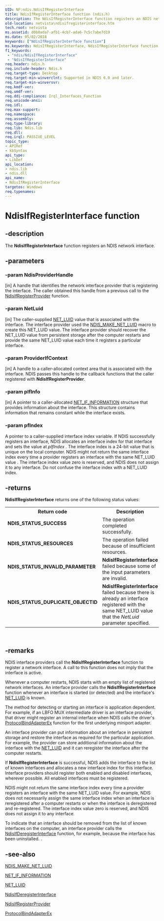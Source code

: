 ```yaml
---
UID: NF:ndis.NdisIfRegisterInterface
title: NdisIfRegisterInterface function (ndis.h)
description: The NdisIfRegisterInterface function registers an NDIS network interface.
old-location: netvista\ndisifregisterinterface.htm
tech.root: netvista
ms.assetid: d0b0ada7-afb1-4cb7-ada6-7c5c7abe7d19
ms.date: 05/02/2018
keywords: ["NdisIfRegisterInterface function"]
ms.keywords: NdisIfRegisterInterface, NdisIfRegisterInterface function [Network Drivers Starting with Windows Vista], ndis/NdisIfRegisterInterface, net_if_functions_ref_baca325c-667d-4472-9c91-dbc8fd41d033.xml, netvista.ndisifregisterinterface
f1_keywords:
 - "ndis/NdisIfRegisterInterface"
 - "NdisIfRegisterInterface"
req.header: ndis.h
req.include-header: Ndis.h
req.target-type: Desktop
req.target-min-winverclnt: Supported in NDIS 6.0 and later.
req.target-min-winversvr: 
req.kmdf-ver: 
req.umdf-ver: 
req.ddi-compliance: Irql_Interfaces_Function
req.unicode-ansi: 
req.idl: 
req.max-support: 
req.namespace: 
req.assembly: 
req.type-library: 
req.lib: Ndis.lib
req.dll: 
req.irql: PASSIVE_LEVEL
topic_type:
- APIRef
- kbSyntax
api_type:
- LibDef
api_location:
- ndis.lib
- ndis.dll
api_name:
- NdisIfRegisterInterface
targetos: Windows
req.typenames: 
---
```


# NdisIfRegisterInterface function


## -description


The 
  <b>NdisIfRegisterInterface</b> function registers an NDIS network interface.


## -parameters




### -param NdisProviderHandle 
[in]
A handle that identifies the network interface provider that is registering the interface. The
     caller obtained this handle from a previous call to the 
     <a href="https://docs.microsoft.com/windows-hardware/drivers/ddi/ndis/nf-ndis-ndisifregisterprovider">
     NdisIfRegisterProvider</a> function.


### -param NetLuid 
[in]
The caller-supplied 
     <a href="https://docs.microsoft.com/windows/win32/api/ifdef/ns-ifdef-net_luid_lh">NET_LUID</a> value that is associated with the
     interface. The interface provider used the 
     <a href="https://docs.microsoft.com/windows-hardware/drivers/network/ndis-make-net-luid">NDIS_MAKE_NET_LUID</a> macro to create this
     NET_LUID value. The interface provider should recover the NET_LUID value from persistent storage after
     the computer restarts and provide the same NET_LUID value each time it registers a particular
     interface.


### -param ProviderIfContext 
[in]
A handle to a caller-allocated context area that is associated with the interface. NDIS passes
     this handle to the callback functions that the caller registered with 
     <b>NdisIfRegisterProvider</b>.


### -param pIfInfo 
[in]
A pointer to a caller-allocated 
     <a href="https://docs.microsoft.com/windows-hardware/drivers/ddi/ndis/ns-ndis-_net_if_information">NET_IF_INFORMATION</a> structure that
     provides information about the interface. This structure contains information that remains constant
     while the interface exists.


### -param pfIndex

A pointer to a caller-supplied interface index variable. If NDIS successfully registers an
     interface, NDIS allocates an interface index for that interface and sets the value at 
     <i>pIfIndex</i> . The interface index is a 24-bit value that is unique on the local computer. NDIS might
     not return the same interface index every time a provider registers an interface with the same NET_LUID
     value . The interface index value zero is reserved, and NDIS does not assign it to any interface. Do not
     confuse the interface index with a NET_LUID index.


## -returns



<b>NdisIfRegisterInterface</b> returns one of the following status values:

<table>
<tr>
<th>Return code</th>
<th>Description</th>
</tr>
<tr>
<td width="40%">
<dl>
<dt><b>NDIS_STATUS_SUCCESS</b></dt>
</dl>
</td>
<td width="60%">
The operation completed successfully.

</td>
</tr>
<tr>
<td width="40%">
<dl>
<dt><b>NDIS_STATUS_RESOURCES</b></dt>
</dl>
</td>
<td width="60%">
The operation failed because of insufficient resources.

</td>
</tr>
<tr>
<td width="40%">
<dl>
<dt><b>NDIS_STATUS_INVALID_PARAMETER</b></dt>
</dl>
</td>
<td width="60%">
<b>NdisIfRegisterInterface</b> failed because some of the input parameters are invalid.

</td>
</tr>
<tr>
<td width="40%">
<dl>
<dt><b>NDIS_STATUS_DUPLICATE_OBJECTID</b></dt>
</dl>
</td>
<td width="60%">
<b>NdisIfRegisterInterface</b> failed because there is already an interface registered with the same
       NET_LUID value that the 
       <i>NetLuid</i> parameter specified.

</td>
</tr>
</table>
 




## -remarks



NDIS interface providers call the 
    <b>NdisIfRegisterInterface</b> function to register a network interface. A call to this function does not
    imply that the interface is active.

Whenever a computer restarts, NDIS starts with an empty list of registered network interfaces. An
    interface provider calls the 
    <b>NdisIfRegisterInterface</b> function whenever an interface is started (or detected) and the interface's    
    <a href="https://docs.microsoft.com/windows/win32/api/ifdef/ns-ifdef-net_luid_lh">NET_LUID</a> is known.

The method for detecting or starting an interface is application dependent. For example, if an LBFO
    MUX intermediate driver is an interface provider, that driver might register an internal interface when
    NDIS calls the driver's 
    <a href="https://docs.microsoft.com/windows-hardware/drivers/ddi/ndis/nc-ndis-protocol_bind_adapter_ex">ProtocolBindAdapterEx</a> function
    for the first underlying miniport adapter.

An interface provider can put information about an interface in persistent storage and restore the
    interface as required for the particular application. For example, the provider can store additional
    information about the interface with the 
    <a href="https://docs.microsoft.com/windows/win32/api/ifdef/ns-ifdef-net_luid_lh">NET_LUID</a> and it can reregister the interface after
    the computer restarts.

If 
    <b>NdisIfRegisterInterface</b> is successful, NDIS adds the interface to the list of known interfaces and
    allocates a new interface index for this interface. Interface providers should register both enabled and
    disabled interfaces, wherever possible. All enabled interfaces 
    must be registered.

NDIS might not return the same interface index every time a provider registers an interface with the
    same NET_LUID value. For example, NDIS does not necessarily assign the same interface index when an
    interface is reregistered after a computer restarts or when the interface is deregistered and
    re-registered. The interface index value zero is reserved, and NDIS does not assign it to any
    interface.

To indicate that an interface should be removed from the list of known interfaces on the computer, an
    interface provider calls the 
    <a href="https://docs.microsoft.com/windows-hardware/drivers/ddi/ndis/nf-ndis-ndisifderegisterinterface">
    NdisIfDeregisterInterface</a> function, for example, because the interface has been uninstalled. .




## -see-also




<a href="https://docs.microsoft.com/windows-hardware/drivers/network/ndis-make-net-luid">NDIS_MAKE_NET_LUID</a>



<a href="https://docs.microsoft.com/windows-hardware/drivers/ddi/ndis/ns-ndis-_net_if_information">NET_IF_INFORMATION</a>



<a href="https://docs.microsoft.com/windows/win32/api/ifdef/ns-ifdef-net_luid_lh">NET_LUID</a>



<a href="https://docs.microsoft.com/windows-hardware/drivers/ddi/ndis/nf-ndis-ndisifderegisterinterface">NdisIfDeregisterInterface</a>



<a href="https://docs.microsoft.com/windows-hardware/drivers/ddi/ndis/nf-ndis-ndisifregisterprovider">NdisIfRegisterProvider</a>



<a href="https://docs.microsoft.com/windows-hardware/drivers/ddi/ndis/nc-ndis-protocol_bind_adapter_ex">ProtocolBindAdapterEx</a>
 

 

